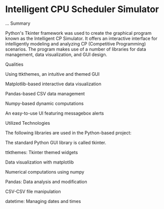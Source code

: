 # Intelligent CPU Scheduler Simulator
...
Summary

 Python's Tkinter framework was used to create the graphical program known as the Intelligent CP Simulator.  It offers an interactive interface for intelligently modeling and analyzing CP (Competitive Programming) scenarios.  The program makes use of a number of libraries for data management, data visualization, and GUI design.

 Qualities

 Using ttkthemes, an intuitive and themed GUI

 Matplotlib-based interactive data visualization

 Pandas-based CSV data management

 Numpy-based dynamic computations

 An easy-to-use UI featuring messagebox alerts

 Utilized Technologies

 The following libraries are used in the Python-based project:

 The standard Python GUI library is called tkinter.

 ttkthemes: Tkinter themed widgets

 Data visualization with matplotlib

 Numerical computations using numpy

 Pandas: Data analysis and modification

 CSV-CSV file manipulation

 datetime: Managing dates and times

